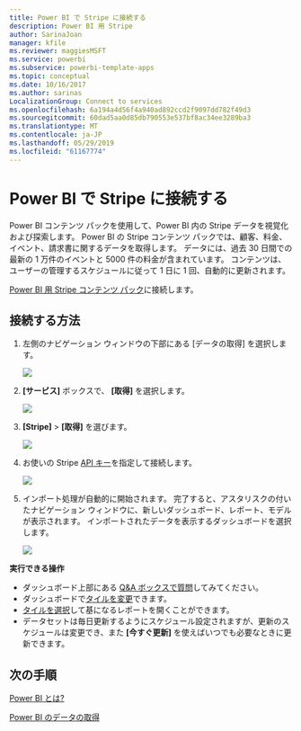 ```yaml
---
title: Power BI で Stripe に接続する
description: Power BI 用 Stripe
author: SarinaJoan
manager: kfile
ms.reviewer: maggiesMSFT
ms.service: powerbi
ms.subservice: powerbi-template-apps
ms.topic: conceptual
ms.date: 10/16/2017
ms.author: sarinas
LocalizationGroup: Connect to services
ms.openlocfilehash: 6a194a4d56f4a940ad892ccd2f9097dd782f49d3
ms.sourcegitcommit: 60dad5aa0d85db790553e537bf8ac34ee3289ba3
ms.translationtype: MT
ms.contentlocale: ja-JP
ms.lasthandoff: 05/29/2019
ms.locfileid: "61167774"
---
```

# <a name="connect-to-stripe-with-power-bi"></a>Power BI で Stripe に接続する
Power BI コンテンツ パックを使用して、Power BI 内の Stripe データを視覚化および探索します。 Power BI の Stripe コンテンツ パックでは、顧客、料金、イベント、請求書に関するデータを取得します。 データには、過去 30 日間での最新の 1 万件のイベントと 5000 件の料金が含まれています。 コンテンツは、ユーザーの管理するスケジュールに従って 1 日に 1 回、自動的に更新されます。 

[Power BI 用 Stripe コンテンツ パック](https://app.powerbi.com/getdata/services/stripe)に接続します。

## <a name="how-to-connect"></a>接続する方法
1. 左側のナビゲーション ウィンドウの下部にある [データの取得] を選択します。  
   
    ![](media/service-connect-to-stripe/getdata.png)
2. **[サービス]** ボックスで、 **[取得]** を選択します。  
   
    ![](media/service-connect-to-stripe/services.png)  
3. **[Stripe]** &gt; **[取得]** を選びます。  
   
    ![](media/service-connect-to-stripe/stripe.png)  
4. お使いの Stripe [API キー](https://dashboard.stripe.com/account/apikeys)を指定して接続します。  
   
    ![](media/service-connect-to-stripe/creds.png)
5. インポート処理が自動的に開始されます。 完了すると、アスタリスクの付いたナビゲーション ウィンドウに、新しいダッシュボード、レポート、モデルが表示されます。 インポートされたデータを表示するダッシュボードを選択します。
   
    ![](media/service-connect-to-stripe/dashboard.png)

**実行できる操作**

* ダッシュボード上部にある [Q&A ボックスで質問](consumer/end-user-q-and-a.md)してみてください。
* ダッシュボードで[タイルを変更](service-dashboard-edit-tile.md)できます。
* [タイルを選択](consumer/end-user-tiles.md)して基になるレポートを開くことができます。
* データセットは毎日更新するようにスケジュール設定されますが、更新のスケジュールは変更でき、また **[今すぐ更新]** を使えばいつでも必要なときに更新できます。

## <a name="next-steps"></a>次の手順
[Power BI とは?](power-bi-overview.md)

[Power BI のデータの取得](service-get-data.md)

